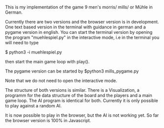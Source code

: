 This is my implementation of the game 9 men's morris/ mills/ or Mühle in German.


Currently there are two versions and the browser version is in development. One text based version in the terminal with guidance in german and a pygame version in english.
You can start the terminal version by opening the program "muehlespiel.py" in the interactive mode, i.e in the terminal you will need to type

$ python3 -i muehlespiel.py

then start the main game loop with play().

The pygame version can be started by 
$python3 mills_pygame.py

Note that we do not need to open the interactive mode.

The structure of both versions is similar. There is a Visualization, a programm for the data structure of the board and the players and a main game loop. The AI program is identical for both. Currently it is only possible to play against a random AI.

It is now possible to play in the browser, but the AI is not working yet. So far the browser version is 100% in Javascript.
